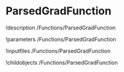 <!-- MOOSE Documentation Stub: Remove this when content is added. -->

# ParsedGradFunction
!description /Functions/ParsedGradFunction

!parameters /Functions/ParsedGradFunction

!inputfiles /Functions/ParsedGradFunction

!childobjects /Functions/ParsedGradFunction
